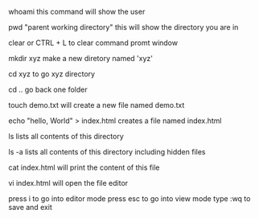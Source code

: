 whoami
this command will show the user

pwd
"parent working directory"
this will show the directory you are in

clear or CTRL + L
to clear command promt window

mkdir xyz
make a new diretory named 'xyz'

cd xyz
to go xyz directory

cd ..
go back one folder

touch demo.txt
will create a new file named demo.txt

echo "hello, World" > index.html
creates a file named index.html

ls
lists all contents of this directory

ls -a
lists all contents of this directory including hidden files

cat index.html
will print the content of this file

vi index.html
will open the file editor

press i to go into editor mode
press esc to go into view mode
type :wq to save and exit



 
	